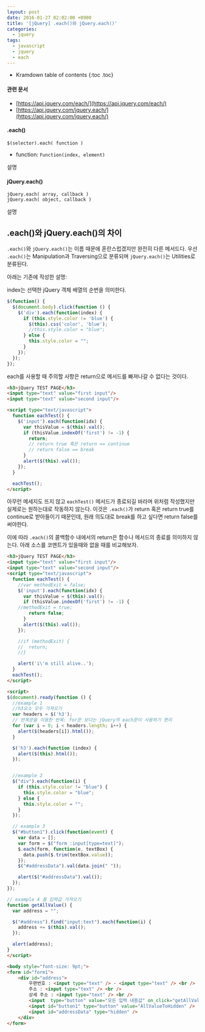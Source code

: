 ```yaml
---
layout: post
date: 2016-01-27 02:02:00 +0900
title: '[jQuery] .each()와 jQuery.each()'
categories:
  - jquery
tags:
  - javascript
  - jquery
  - each
---
```


* Kramdown table of contents
{:toc .toc}

#### 관련 문서

- [https://api.jquery.com/each/](https://api.jquery.com/each/)
- [https://api.jquery.com/jquery.each/](https://api.jquery.com/jquery.each/)

#### .each()

```
$(selector).each( function )

```

- function: `Function(index, element)`

설명

#### jQuery.each()

```
jQuery.each( array, callback )
jQuery.each( object, callback )
```

설명

## .each()와 jQuery.each()의 차이

`.each()`와 `jQuery.each()`는 이름 때문에 혼란스럽겠지만 완전히 다른 메서드다. 우선 `.each()`는 Manipulation과 Traversing으로 분류되며 `jQuery.each()`는 Utilities로 분류된다.

아래는 기존에 작성한 설명:

index는 선택한 jQuery 객체 배열의 순번을 의미한다.

```js
$(function() {
  $(document.body).click(function () {
    $('div').each(function(index) {
      if (this.style.color != 'blue') {
        $(this).css('color', 'blue');
        //this.style.color = "blue";
      } else {
        this.style.color = "";
      }
    });
  });
});
```

each를 사용할 때 주의할 사항은 return으로 메서드를 빠져나갈 수 없다는 것이다.

```html
<h3>jQuery TEST PAGE</h3>
<input type="text" value="first input"/>
<input type="text" value="second input"/>

<script type="text/javascript">
  function eachTest() {
    $('input').each(function(idx) {
      var thisValue = $(this).val();
      if (thisValue.indexOf('first') != -1) {
        return;
        // return true 혹은 return == continue
        // return false == break
      }
      alert($(this).val());
    });    
  }

  eachTest();
</script>
```

아무런 메세지도 뜨지 않고 `eachTest()` 메서드가 종료되길 바라며 위처럼 작성했지만 실제로는 원하는대로 작동하지 않는다. 이것은 `.each()`가 return 혹은 return true를 continue로 받아들이기 때문인데, 원래 의도대로 break를 하고 싶다면 return false를 써야한다.

이에 따라 `.each()`의 콜백함수 내에서의 return은 함수나 메서드의 종료를 의미하지 않는다. 아래 소스를 코멘트가 있을때와 없을 때를 비교해보자.

```html
<h3>jQuery TEST PAGE</h3>
<input type="text" value="first input"/>
<input type="text" value="second input"/>
<script type="text/javascript">
  function eachTest() {
    //var methodExit = false;    
    $('input').each(function(idx) {
      var thisValue = $(this).val();
      if (thisValue.indexOf('first') != -1) {
    //methodExit = true;
        return false;
      }
      alert($(this).val());
    });

    //if (methodExit) {
    //  return;
    //}

    alert('i\'m still alive..');
  }
  eachTest();
</script>
```

```html
<script>
$(document).ready(function () {
  //example 1
  //h3요소 모두 가져오기
  var headers = $('h3');
  // 반복문을 이용한 반복: for문 보다는 jQuery의 each문이 사용하기 편리
  for (var i = 0; i < headers.length; i++) {
    alert($(headers[i]).html());
  }

  $('h3').each(function (index) {
    alert($(this).html());
  });


  //example 2  
  $("div").each(function(i) {
    if (this.style.color != "blue") {
      this.style.color = "blue";
    } else {
      this.style.color = "";
    }
  });

  // example 3
  $("#button1").click(function(event) {   
    var data = [];        
    var form = $("form :input[type=text]");        
    $.each(form, function(e, textBox) {          
      data.push($.trim(textBox.value));        
    });        
    $("#addressData").val(data.join(" "));  

    alert($("#addressData").val());   
  });
});

// example 4 폼 입력값 가져오기
function getAllValue() {
  var address = "";

  $("#address").find("input:text").each(function(i) {
    address += $(this).val();
  });

  alert(address);
}
</script>

<body style="font-size: 9pt;">
<form id="form1">
    <div id="address">
        우편번호 : <input type="text" /> - <input type="text" /> <br />
        주소 : <input type="text" /> <br />
        상세 주소 : <input type="text" /> <br />
        <input  type="button" value="모든 입력 내용값" on_click="getAllValue();" />
        <input id="button1" type="button" value="AllValueToHidden" />
        <input id="addressData" type="hidden" />
    </div>
</form>
```
